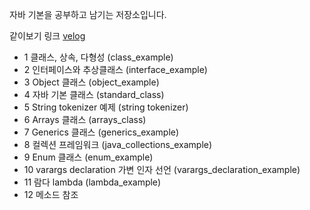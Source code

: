 자바 기본을 공부하고 남기는 저장소입니다.

같이보기 링크 [velog](https://velog.io/@currysoda/posts?tag=Java)

- 1 클래스, 상속, 다형성 (class_example)
- 2 인터페이스와 추상클래스 (interface_example)
- 3 Object 클래스 (object_example)
- 4 자바 기본 클래스 (standard_class)
- 5 String tokenizer 예제 (string tokenizer)
- 6 Arrays 클래스 (arrays_class)
- 7 Generics 클래스 (generics_example)
- 8 컬렉션 프레임워크 (java_collections_example)
- 9 Enum 클래스 (enum_example)
- 10 varargs declaration 가변 인자 선언 (varargs_declaration_example)
- 11 람다 lambda (lambda_example)
- 12 메소드 참조




